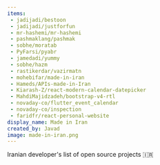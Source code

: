 ```yaml
---
items:
 - jadijadi/bestoon
 - jadijadi/justforfun
 - mr-hashemi/mr-hashemi
 - pashmaklang/pashmak
 - sobhe/moratab
 - PyFarsi/pyabr
 - jamedadi/yummy
 - sobhe/hazm
 - rastikerdar/vazirmatn
 - mohebifar/made-in-iran
 - Hameds/APIs-made-in-Iran
 - Kiarash-Z/react-modern-calendar-datepicker
 - MahdiMajidzadeh/bootstrap-v4-rtl
 - novaday-co/flutter_event_calendar
 - novaday-co/inspection
 - faridfr/react-personal-website
display_name: Made in Iran
created_by: Javad
image: made-in-iran.png
---
```

Iranian developer's list of open source projects :iran:
